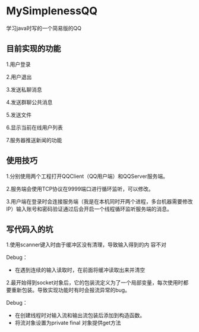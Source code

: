 


# MySimplenessQQ
学习java时写的一个简易版的QQ

## 目前实现的功能

1.用户登录

2.用户退出

3.发送私聊消息

4.发送群聊公共消息

5.发送文件

6.显示当前在线用户列表

7.服务器推送新闻的功能

## 使用技巧
1.分别使用两个工程打开QQClient（QQ用户端）和QQServer服务端。

2.服务端会使用TCP协议在9999端口进行循环监听，可以修改。

3.用户端在登录时会连接服务端（我是在本机同时开两个进程，多台机器需要修改IP）输入账号和密码验证通过后会开启一个线程循环监听服务端的消息。


## 写代码入的坑

1.使用scanner键入时由于缓冲区没有清理，导致输入得到的内
容不对

Debug：

* 在遇到连续的输入读取时，在前面将缓冲读取出来并清空

2.最开始得到socket对象后，它的包装流定义为了一个局部变量，每次使用时都要重新包装。导致实现功能时有时会报流异常的bug。

Debug：
* 在创建线程时对输入流和输出流包装后添加到构造函数。
* 将流对象设置为private final 对象提供get方法


